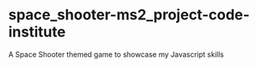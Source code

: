 # space_shooter-ms2_project-code-institute
A Space Shooter themed game to showcase my Javascript skills